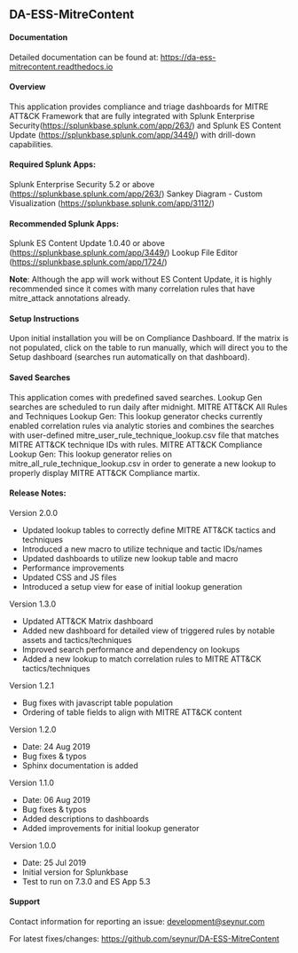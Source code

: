 ## DA-ESS-MitreContent

#### Documentation
Detailed documentation can be found at: https://da-ess-mitrecontent.readthedocs.io

#### Overview
This application provides compliance and triage dashboards for MITRE ATT&CK Framework that are fully integrated with Splunk Enterprise Security(https://splunkbase.splunk.com/app/263/) and Splunk ES Content Update (https://splunkbase.splunk.com/app/3449/) with drill-down capabilities.

#### Required Splunk Apps:
Splunk Enterprise Security 5.2 or above (https://splunkbase.splunk.com/app/263/)
Sankey Diagram - Custom Visualization (https://splunkbase.splunk.com/app/3112/)

#### Recommended Splunk Apps:
Splunk ES Content Update 1.0.40 or above (https://splunkbase.splunk.com/app/3449/)
Lookup File Editor (https://splunkbase.splunk.com/app/1724/)

__Note__: Although the app will work without ES Content Update, it is highly recommended since it comes with many correlation rules that have mitre_attack annotations already.

#### Setup Instructions
Upon initial installation you will be on Compliance Dashboard.  If the matrix is not populated, click on the table to run manually, which will direct you to the Setup dashboard (searches run automatically on that dashboard).

#### Saved Searches
This application comes with predefined saved searches.  Lookup Gen searches are scheduled to run  daily after midnight.
MITRE ATT&CK All Rules and Techniques Lookup Gen: This lookup generator checks currently enabled correlation rules via analytic stories and combines the searches with user-defined mitre_user_rule_technique_lookup.csv file that matches MITRE ATT&CK technique IDs with rules.
MITRE ATT&CK Compliance Lookup Gen: This lookup generator relies on mitre_all_rule_technique_lookup.csv in order to generate a new lookup to properly display MITRE ATT&CK Compliance martix.


#### Release Notes:
Version 2.0.0
- Updated lookup tables to correctly define MITRE ATT&CK tactics and techniques
- Introduced a new macro to utilize technique and tactic IDs/names
- Updated dashboards to utilize new lookup table and macro
- Performance improvements
- Updated CSS and JS files
- Introduced a setup view for ease of initial lookup generation

Version 1.3.0
- Updated ATT&CK Matrix dashboard
- Added new dashboard for detailed view of triggered rules by notable assets and tactics/techniques
- Improved search performance and dependency on lookups
- Added a new lookup to match correlation rules to MITRE ATT&CK tactics/techniques

Version 1.2.1
- Bug fixes with javascript table population
- Ordering of table fields to align with MITRE ATT&CK content

Version 1.2.0
- Date: 24 Aug 2019
- Bug fixes & typos
- Sphinx documentation is added

Version 1.1.0
- Date: 06 Aug 2019
- Bug fixes & typos
- Added descriptions to dashboards
- Added improvements for initial lookup generator

Version 1.0.0
- Date: 25 Jul 2019
- Initial version for Splunkbase
- Test to run on 7.3.0 and ES App 5.3


#### Support
Contact information for reporting an issue: development@seynur.com

For latest fixes/changes: https://github.com/seynur/DA-ESS-MitreContent
